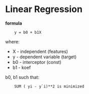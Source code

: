 # Linear Regression

**formula**
```
    y = b0 + b1X
```
where: 
- X - independent (features)
- y - dependent variable (target)
- b0 - interceptor (const)
- b1 - koef

b0, b1 such that:
```
    SUM ( yi - y`i)**2 is minimized
```